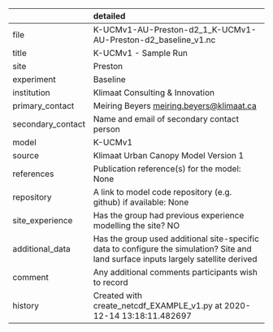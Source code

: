 |                   | detailed                                                                                                                             |
|:------------------|:-------------------------------------------------------------------------------------------------------------------------------------|
| file              | K-UCMv1-AU-Preston-d2_1_K-UCMv1-AU-Preston-d2_baseline_v1.nc                                                                         |
| title             | K-UCMv1 - Sample Run                                                                                                                 |
| site              | Preston                                                                                                                              |
| experiment        | Baseline                                                                                                                             |
| institution       | Klimaat Consulting & Innovation                                                                                                      |
| primary_contact   | Meiring Beyers meiring.beyers@klimaat.ca                                                                                             |
| secondary_contact | Name and email of secondary contact person                                                                                           |
| model             | K-UCMv1                                                                                                                              |
| source            | Klimaat Urban Canopy Model Version 1                                                                                                 |
| references        | Publication reference(s) for the model: None                                                                                         |
| repository        | A link to model code repository (e.g. github) if available: None                                                                     |
| site_experience   | Has the group had previous experience modelling the site? NO                                                                         |
| additional_data   | Has the group used additional site-specific data to configure the simulation? Site and land surface inputs largely satellite derived |
| comment           | Any additional comments participants wish to record                                                                                  |
| history           | Created with create_netcdf_EXAMPLE_v1.py at 2020-12-14 13:18:11.482697                                                               |
